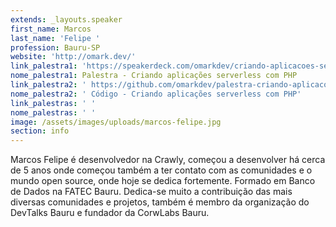 ```yaml
---
extends: _layouts.speaker
first_name: Marcos
last_name: 'Felipe '
profession: Bauru-SP
website: 'http://omark.dev/'
link_palestra1: 'https://speakerdeck.com/omarkdev/criando-aplicacoes-serverless-com-php'
nome_palestra1: Palestra - Criando aplicações serverless com PHP
link_palestra2: ' https://github.com/omarkdev/palestra-criando-aplicacoes-serverless-php'
nome_palestra2: ' Código - Criando aplicações serverless com PHP'
link_palestras: ' '
nome_palestras: ' '
image: /assets/images/uploads/marcos-felipe.jpg
section: info
---
```

Marcos Felipe é desenvolvedor na Crawly, começou a desenvolver há cerca de 5 anos onde começou também a ter contato com as comunidades e o mundo open source, onde hoje se dedica fortemente. Formado em Banco de Dados na FATEC Bauru. Dedica-se muito a contribuição das mais diversas comunidades e projetos, também é membro da organização do DevTalks Bauru e fundador da CorwLabs Bauru.
